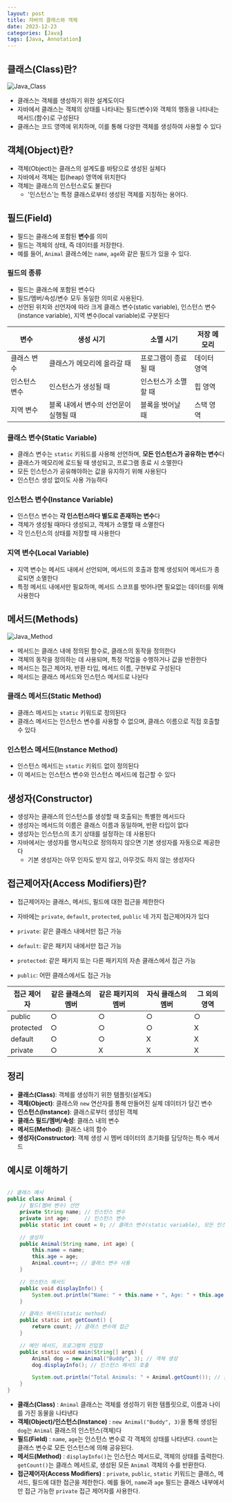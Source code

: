 ```yaml
---
layout: post
title: 자바의 클래스와 객체
date: 2023-12-23
categories: [Java]
tags: [Java, Annotation]
---
```


## 클래스(Class)란?

![Java_Class](/assets/img/2023-12-14-Java%20Class%20and%20Object/2023-12-14-20-45-24.png)

- 클래스는 객체를 생성하기 위한 설계도이다
- 자바에서 클래스는 객체의 상태를 나타내는 필드(변수)와 객체의 행동을 나타내는 메서드(함수)로 구성된다
- 클래스는 코드 영역에 위치하며, 이를 통해 다양한 객체를 생성하여 사용할 수 있다

## 객체(Object)란?

- 객체(Object)는 클래스의 설계도를 바탕으로 생성된 실체다
- 자바에서 객체는 힙(heap) 영역에 위치한다
- 객체는 클래스의 인스턴스로도 불린다
  - '인스턴스'는 특정 클래스로부터 생성된 객체를 지칭하는 용어다.

## 필드(Field)

- 필드는 클래스에 포함된 **변수**를 의미
- 필드는 객체의 상태, 즉 데이터를 저장한다.
- 예를 들어, `Animal` 클래스에는 `name`, `age`와 같은 필드가 있을 수 있다.

### 필드의 종류

- 필드는 클래스에 포함된 변수다
- 필드/멤버/속성/변수 모두 동일한 의미로 사용된다.
- 선언된 위치와 선언자에 따라 크게 클래스 변수(static variable), 인스턴스 변수(instance variable), 지역 변수(local variable)로 구분된다

|변수|생성 시기|소멸 시기| 저장 메모리 |
|---|---|---|--------|
|클래스 변수|클래스가 메모리에 올라갈 때|프로그램이 종료될 때| 데이터 영역 |
|인스턴스 변수|인스턴스가 생성될 때|인스턴스가 소멸할 때| 힙 영역   |
|지역 변수|블록 내에서 변수의 선언문이 실행될 때|블록을 벗어날 때| 스택 영역|

### 클래스 변수(Static Variable)

- 클래스 변수는 `static` 키워드를 사용해 선언하며, **모든 인스턴스가 공유하는 변수**다
- 클래스가 메모리에 로드될 때 생성되고, 프로그램 종료 시 소멸한다
- 모든 인스턴스가 공유해야하는 값을 유지하기 위해 사용된다
- 인스턴스 생성 없이도 사용 가능하다

### 인스턴스 변수(Instance Variable)

- 인스턴스 변수는 **각 인스턴스마다 별도로 존재하는 변수**다
- 객체가 생성될 때마다 생성되고, 객체가 소멸할 때 소멸한다
- 각 인스턴스의 상태를 저장할 때 사용한다

### 지역 변수(Local Variable)

- 지역 변수는 메서드 내에서 선언되며, 메서드의 호출과 함께 생성되어 메서드가 종료되면 소멸한다
- 특정 메서드 내에서만 필요하며, 메서드 스코프를 벗어나면 필요없는 데이터를 위해 사용한다

## 메서드(Methods)

![Java_Method](/assets/img/2023-12-14-Java%20Class%20and%20Object/2023-12-14-20-45-45.png)

- 메서드는 클래스 내에 정의된 함수로, 클래스의 동작을 정의한다
- 객체의 동작을 정의하는 데 사용되며, 특정 작업을 수행하거나 값을 반환한다
- 메서드는 접근 제어자, 반환 타입, 메서드 이름, 구현부로 구성된다
- 메서드는 클래스 메서드와 인스턴스 메서드로 나뉜다

### 클래스 메서드(Static Method)

- 클래스 메서드는 `static` 키워드로 정의된다
- 클래스 메서드는 인스턴스 변수를 사용할 수 없으며, 클래스 이름으로 직접 호출할 수 있다

### 인스턴스 메서드(Instance Method)

- 인스턴스 메서드는 `static` 키워드 없이 정의된다
- 이 메서드는 인스턴스 변수와 인스턴스 메서드에 접근할 수 있다

## 생성자(Constructor)

- 생성자는 클래스의 인스턴스를 생성할 때 호출되는 특별한 메서드다
- 생성자는 메서드의 이름은 클래스 이름과 동일하며, 반환 타입이 없다
- 생성자는 인스턴스의 초기 상태를 설정하는 데 사용된다
- 자바에서는 생성자를 명시적으로 정의하지 않으면 기본 생성자를 자동으로 제공한다
  - 기본 생성자는 아무 인자도 받지 않고, 아무것도 하지 않는 생성자다

## 접근제어자(Access Modifiers)란?

- 접근제어자는 클래스, 메서드, 필드에 대한 접근을 제한한다
- 자바에는 `private`, `default`, `protected`, `public` 네 가지 접근제어자가 있다

- `private`: 같은 클래스 내에서만 접근 가능
- `default`: 같은 패키지 내에서만 접근 가능
- `protected`: 같은 패키지 또는 다른 패키지의 자손 클래스에서 접근 가능
- `public`: 어떤 클래스에서도 접근 가능

|접근 제어자|같은 클래스의 멤버|같은 패키지의 멤버|자식 클래스의 멤버| 그 외의 영역 |
|---|---|---|---|---|
|public|○|○|○| ○      |
|protected|○|○|○| X      |
|default|○|○|X| X      |
|private|○|X|X| X      |

## 정리

- **클래스(Class)**: 객체를 생성하기 위한 템플릿(설계도)
- **객체(Object)**: 클래스와 `new` 연산자를 통해 만들어진 실제 데이터가 담긴 변수
- **인스턴스(Instance)**: 클래스로부터 생성된 객체
- **클래스 필드/멤버/속성**: 클래스 내의 변수
- **메서드(Method)**: 클래스 내의 함수
- **생성자(Constructor)**: 객체 생성 시 멤버 데이터의 초기화를 담당하는 특수 메서드

## 예시로 이해하기

``` java

// 클래스 예시
public class Animal {
    // 필드(멤버 변수) 선언
    private String name; // 인스턴스 변수
    private int age;     // 인스턴스 변수
    public static int count = 0; // 클래스 변수(static variable), 모든 인스턴스가 공유

    // 생성자
    public Animal(String name, int age) {
        this.name = name;
        this.age = age;
        Animal.count++; // 클래스 변수 사용
    }

    // 인스턴스 메서드
    public void displayInfo() {
        System.out.println("Name: " + this.name + ", Age: " + this.age);
    }

    // 클래스 메서드(static method)
    public static int getCount() {
        return count; // 클래스 변수에 접근
    }

    // 메인 메서드, 프로그램의 진입점
    public static void main(String[] args) {
        Animal dog = new Animal("Buddy", 3); // 객체 생성
        dog.displayInfo(); // 인스턴스 메서드 호출

        System.out.println("Total Animals: " + Animal.getCount()); // 클래스 메서드 호출 (객체가 아닌 클래스로부터 값을 가져온다)
    }
}

```

- **클래스(Class)** : `Animal` 클래스는 객체를 생성하기 위한 템플릿으로, 이름과 나이를 가진 동물을 나타낸다
- **객체(Object)/인스턴스(Instance)** : `new Animal("Buddy", 3)`을 통해 생성된 `dog`는 `Animal` 클래스의 인스턴스(객체)다
- **필드(Field)** : `name`, `age`는 인스턴스 변수로 각 객체의 상태를 나타낸다. `count`는 클래스 변수로 모든 인스턴스에 의해 공유된다.
- **메서드(Method)** : `displayInfo()`는 인스턴스 메서드로, 객체의 상태를 출력한다. `getCount()`는 클래스 메서드로, 생성된 모든 `Animal` 객체의 수를 반환한다.
- **접근제어자(Access Modifiers)** : `private`, `public`, `static` 키워드는 클래스, 메서드, 필드에 대한 접근을 제한한다. 예를 들어, `name`과 `age` 필드는 클래스 내부에서만 접근 가능한 `private` 접근 제어자를 사용한다.
